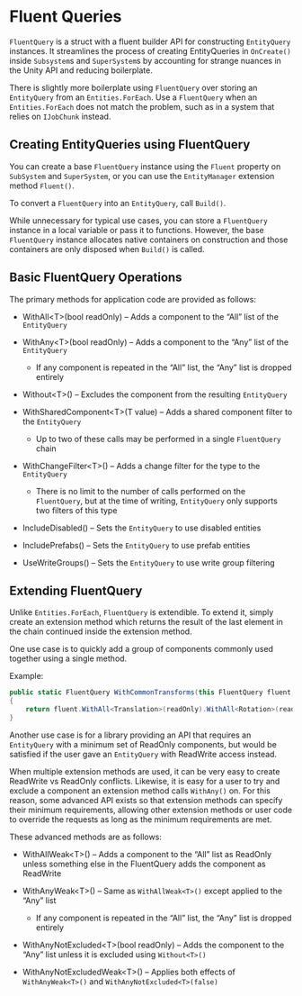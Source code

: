 # Fluent Queries

`FluentQuery` is a struct with a fluent builder API for constructing
`EntityQuery` instances. It streamlines the process of creating EntityQueries
in `OnCreate()` inside `Subsystem`s and `SuperSystem`s by accounting for
strange nuances in the Unity API and reducing boilerplate.

There is slightly more boilerplate using `FluentQuery` over storing an
`EntityQuery` from an `Entities.ForEach`. Use a `FluentQuery` when an
`Entities.ForEach` does not match the problem, such as in a system that relies
on `IJobChunk` instead.

## Creating EntityQueries using FluentQuery

You can create a base `FluentQuery` instance using the `Fluent` property on
`SubSystem` and `SuperSystem`, or you can use the `EntityManager`
extension method `Fluent()`.

To convert a `FluentQuery` into an `EntityQuery`, call `Build()`.

While unnecessary for typical use cases, you can store a `FluentQuery`
instance in a local variable or pass it to functions. However, the base
`FluentQuery` instance allocates native containers on construction and those
containers are only disposed when `Build()` is called.

## Basic FluentQuery Operations

The primary methods for application code are provided as follows:

-   WithAll\<T\>(bool readOnly) – Adds a component to the “All” list of the
    `EntityQuery`

-   WithAny\<T\>(bool readOnly) – Adds a component to the “Any” list of the
    `EntityQuery`

    -   If any component is repeated in the “All” list, the “Any” list is
        dropped entirely

-   Without\<T\>() – Excludes the component from the resulting `EntityQuery`

-   WithSharedComponent\<T\>(T value) – Adds a shared component filter to the
    `EntityQuery`

    -   Up to two of these calls may be performed in a single `FluentQuery`
        chain

-   WithChangeFilter\<T\>() – Adds a change filter for the type to the
    `EntityQuery`

    -   There is no limit to the number of calls performed on the
        `FluentQuery`, but at the time of writing, `EntityQuery` only
        supports two filters of this type

-   IncludeDisabled() – Sets the `EntityQuery` to use disabled entities

-   IncludePrefabs() – Sets the `EntityQuery` to use prefab entities

-   UseWriteGroups() – Sets the `EntityQuery` to use write group filtering

## Extending FluentQuery

Unlike `Entities.ForEach`, `FluentQuery` is extendible. To extend it, simply
create an extension method which returns the result of the last element in the
chain continued inside the extension method.

One use case is to quickly add a group of components commonly used together
using a single method.

Example:

```csharp
public static FluentQuery WithCommonTransforms(this FluentQuery fluent, bool readOnly)
{
    return fluent.WithAll<Translation>(readOnly).WithAll<Rotation>(readOnly).WithAll<LocalToWorld>(readOnly);
}
```

Another use case is for a library providing an API that requires an
`EntityQuery` with a minimum set of ReadOnly components, but would be
satisfied if the user gave an `EntityQuery` with ReadWrite access instead.

When multiple extension methods are used, it can be very easy to create
ReadWrite vs ReadOnly conflicts. Likewise, it is easy for a user to try and
exclude a component an extension method calls `WithAny()` on. For this reason,
some advanced API exists so that extension methods can specify their minimum
requirements, allowing other extension methods or user code to override the
requests as long as the minimum requirements are met.

These advanced methods are as follows:

-   WithAllWeak\<T\>() – Adds a component to the “All” list as ReadOnly unless
    something else in the FluentQuery adds the component as ReadWrite

-   WithAnyWeak\<T\>() – Same as `WithAllWeak<T>()` except applied to the
    “Any” list

    -   If any component is repeated in the “All” list, the “Any” list is
        dropped entirely

-   WithAnyNotExcluded\<T\>(bool readOnly) – Adds the component to the “Any”
    list unless it is excluded using `Without<T>()`

-   WithAnyNotExcludedWeak\<T\>() – Applies both effects of
    `WithAnyWeak<T>()` and `WithAnyNotExcluded<T>(false)`
